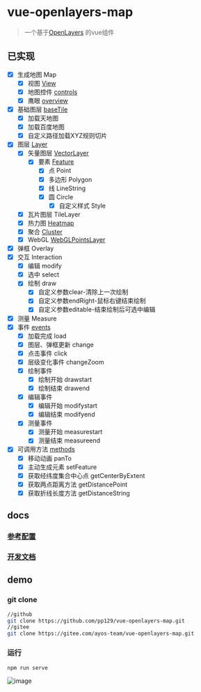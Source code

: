 # vue-openlayers-map

> 一个基于[OpenLayers](https://openlayers.org/) 的vue组件

## 已实现

- [x] 生成地图 Map
  - [x] 视图 [View](DEV.md#view)
  - [x] 地图控件 [controls](DEV.md#controls)
  - [x] 鹰眼 [overview](DEV.md#overview)
- [x] 基础图层 [baseTile](DEV.md#basetile)
  - [x] 加载天地图
  - [x] 加载百度地图
  - [x] 自定义路径加载XYZ规则切片
- [x] 图层 [Layer](LAYER.md)
  - [x] 矢量图层 [VectorLayer](LAYER.md#vectorlayer)
    - [x] 要素 [Feature](LAYER.md#feature)
      - [x] 点 Point
      - [x] 多边形 Polygon
      - [x] 线 LineString
      - [x] 圆 Circle
        - [x] 自定义样式 Style
  - [x] 瓦片图层 TileLayer
  - [x] 热力图 [Heatmap](LAYER.md#heatmap)
  - [x] 聚合 [Cluster](LAYER.md#cluster)
  - [x] WebGL [WebGLPointsLayer](LAYER.md#webglpoints)
- [x] 弹框 Overlay
- [x] 交互 Interaction
  - [x] 编辑 modify
  - [x] 选中 select
  - [x] 绘制 draw
    - [x] 自定义参数clear-清除上一次绘制
    - [x] 自定义参数endRight-鼠标右键结束绘制
    - [x] 自定义参数editable-结束绘制后可选中编辑
- [x] 测量 Measure
- [x] 事件 [events](DEV.md#events)
  - [x] 加载完成 load
  - [x] 图层、弹框更新 change
  - [x] 点击事件 click
  - [x] 层级变化事件 changeZoom
  - [x] 绘制事件
    - [x] 绘制开始 drawstart
    - [x] 绘制结束 drawend
  - [x] 编辑事件
    - [x] 编辑开始 modifystart
    - [x] 编辑结束 modifyend
  - [x] 测量事件
    - [x] 测量开始 measurestart
    - [x] 测量结束 measureend
- [x] 可调用方法 [methods](DEV.md#methods)
  - [x] 移动动画 panTo
  - [x] 主动生成元素 setFeature
  - [x] 获取经纬度集合中心点 getCenterByExtent
  - [x] 获取两点距离方法 getDistancePoint
  - [x] 获取折线长度方法 getDistanceString

## docs

### [参考配置](OPTION.md)

### [开发文档](DEV.md)

## demo

### git clone

```bash
//github
git clone https://github.com/pp129/vue-openlayers-map.git
//gitee
git clone https://gitee.com/ayos-team/vue-openlayers-map.git
```

### 运行
```bash
npm run serve
```

![image](examples/assets/screenshot/screenshot.png)
